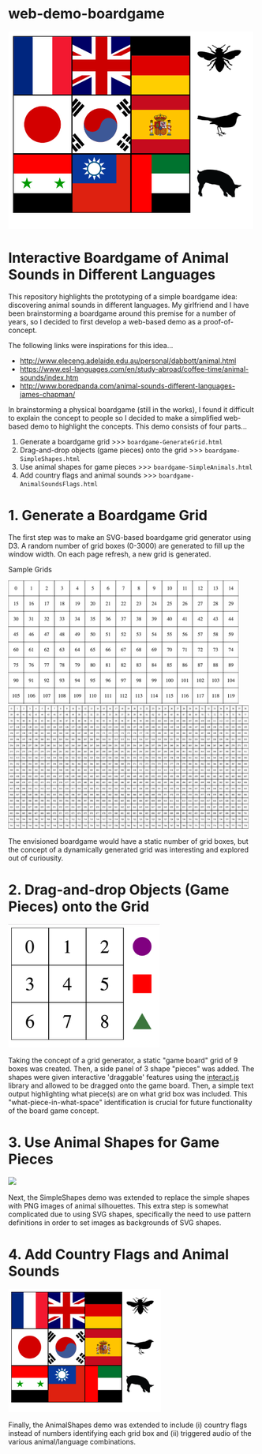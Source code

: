 # web-demo-boardgame

<img src="screenshots/screenshot_boardgame-AnimalSoundsFlags.png" height="400">

<h1>Interactive Boardgame of Animal Sounds in Different Languages</h1>

This repository highlights the prototyping of a simple boardgame idea: discovering animal sounds in different languages. My girlfriend and I have been brainstorming a boardgame around this premise for a number of years, so I decided to first develop a web-based demo as a proof-of-concept.

The following links were inspirations for this idea...
<ul>
<li><a href="http://www.eleceng.adelaide.edu.au/personal/dabbott/animal.html">http://www.eleceng.adelaide.edu.au/personal/dabbott/animal.html</a></li>
<li><a href="https://www.esl-languages.com/en/study-abroad/coffee-time/animal-sounds/index.htm">https://www.esl-languages.com/en/study-abroad/coffee-time/animal-sounds/index.htm</a></li>
<li><a href="http://www.boredpanda.com/animal-sounds-different-languages-james-chapman/">http://www.boredpanda.com/animal-sounds-different-languages-james-chapman/</a></li>
</ul>

In brainstorming a physical boardgame (still in the works), I found it difficult to explain the concept to people so I decided to make a simplified web-based demo to highlight the concepts. This demo consists of four parts...

<ol>
<li>Generate a boardgame grid >>> <code>boardgame-GenerateGrid.html</code></li>
<li>Drag-and-drop objects (game pieces) onto the grid >>> <code>boardgame-SimpleShapes.html</code></li>
<li>Use animal shapes for game pieces >>> <code>boardgame-SimpleAnimals.html</code></li>
<li>Add country flags and animal sounds >>> <code>boardgame-AnimalSoundsFlags.html</code></li>
</ol>

<h1>1. Generate a Boardgame Grid</h1>

The first step was to make an SVG-based boardgame grid generator using D3. A random number of grid boxes (0-3000) are generated to fill up the window width. On each page refresh, a new grid is generated. 

Sample Grids

<img src="screenshots/screenshot_boardgame-GenerateGrid-1.png" height="250">

<img src="screenshots/screenshot_boardgame-GenerateGrid-2.png" height="250">

The envisioned boardgame would have a static number of grid boxes, but the concept of a dynamically generated grid was interesting and explored out of curiousity. 

<h1>2. Drag-and-drop Objects (Game Pieces) onto the Grid</h1>

<img src="screenshots/screenshot_boardgame-SimpleShapes.png" height="250">

Taking the concept of a grid generator, a static "game board" grid of 9 boxes was created. Then, a side panel of 3 shape "pieces" was added. The shapes were given interactive 'draggable' features using the <a href="http://interactjs.io/">interact.js</a> library and allowed to be dragged onto the game board. Then, a simple text output highlighting what piece(s) are on what grid box was included. This "what-piece-in-what-space" identification is crucial for future functionality of the board game concept.

<h1>3. Use Animal Shapes for Game Pieces</h1>

<img src="screenshots/screenshot_boardgame-AnimalShapes.png" height="250">

Next, the SimpleShapes demo was extended to replace the simple shapes with PNG images of animal silhouettes. This extra step is somewhat complicated due to using SVG shapes, specifically the need to use pattern definitions in order to set images as backgrounds of SVG shapes.

<h1>4. Add Country Flags and Animal Sounds</h1>

<img src="screenshots/screenshot_boardgame-AnimalSoundsFlags.png" height="250">

Finally, the AnimalShapes demo was extended to include (i) country flags instead of numbers identifying each grid box and (ii) triggered audio of the various animal/language combinations.

